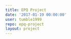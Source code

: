 ```yaml
---
title: EPQ Project
date: '2017-01-19 00:00:00'
user: tumble1999
repo: epq-project
layout: project
---
```

